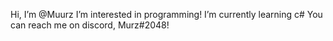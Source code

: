 Hi, I’m @Muurz
I’m interested in programming!
I’m currently learning c#
You can reach me on discord, Murz#2048!
